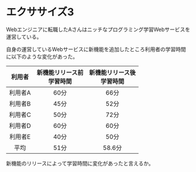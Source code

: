 # エクササイズ3

Webエンジニアに転職したAさんはニッチなプログラミング学習Webサービスを運営している。

自身の運営しているWebサービスに新機能を追加したところ利用者の学習時間に以下のような変化があった。

|利用者|新機能リリース前<br>学習時間|新機能リリース後<br>学習時間|
|:--:|:--:|:--:|
|利用者A| 60分 | 66分 |
|利用者B| 45分 | 52分 |
|利用者C| 50分 | 72分 |
|利用者D| 60分 | 60分 |
|利用者E| 40分 | 50分 |
|平均| 51分 | 58.6分 |

新機能のリリースによって学習時間に変化があったと言えるか。
